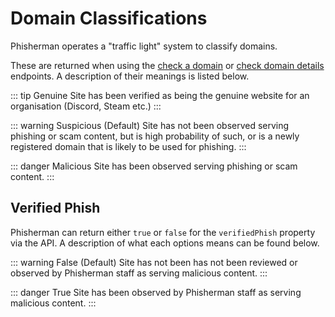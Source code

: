 # Domain Classifications

Phisherman operates a "traffic light" system to classify domains.

These are returned when using the [check a domain](/api/v2/domains/check-domain) or [check domain details](/api/v2/domains/check-domain-details) endpoints. A description of their meanings is listed below.

::: tip Genuine
Site has been verified as being the genuine website for an organisation (Discord, Steam etc.)
:::

::: warning Suspicious (Default)
Site has not been observed serving phishing or scam content, but is high probability of such, or is a newly registered domain that is likely to be used for phishing.
:::

::: danger Malicious
Site has been observed serving phishing or scam content.
:::

## Verified Phish

Phisherman can return either `true` or `false` for the `verifiedPhish` property via the API. A description of what each options means can be found below.

::: warning False (Default)
Site has not been has not been reviewed or observed by Phisherman staff as serving malicious content.
:::

::: danger True
Site has been observed by Phisherman staff as serving  malicious content.
:::